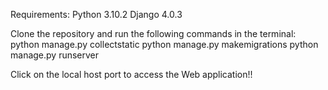 Requirements:
Python 3.10.2
Django 4.0.3

Clone the repository and run the following commands in the terminal:
python manage.py collectstatic
python manage.py makemigrations
python manage.py runserver

Click on the local host port to access the Web application!!

